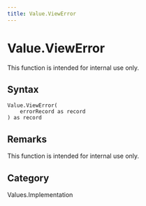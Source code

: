 ```yaml
---
title: Value.ViewError
---
```


# Value.ViewError


This function is intended for internal use only.


## Syntax

```powerquery
Value.ViewError(
    errorRecord as record
) as record
```


## Remarks

This function is intended for internal use only.



## Category
Values.Implementation
